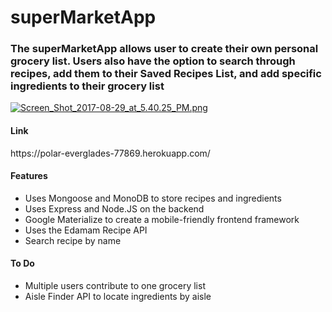 # superMarketApp

<h3> The superMarketApp allows user to create their own personal grocery list. Users also have the option to search through recipes, add them to their Saved Recipes List, and add specific ingredients to their grocery list </h3>

[![Screen_Shot_2017-08-29_at_5.40.25_PM.png](https://s26.postimg.org/yvyb00hax/Screen_Shot_2017-08-29_at_5.40.25_PM.png)](https://postimg.org/image/cwrwct0gl/)

<h4> Link </h4>
https://polar-everglades-77869.herokuapp.com/

<h4> Features </h4>
<ul>
  <li> Uses Mongoose and MonoDB to store recipes and ingredients </li>
  <li> Uses Express and Node.JS on the backend </li>
  <li> Google Materialize to create a mobile-friendly frontend framework </li>
  <li> Uses the Edamam Recipe API </li>
  <li> Search recipe by name </li>
</ul>

<h4> To Do </h4>
<ul>
  <li>Multiple users contribute to one grocery list </li>
  <li>Aisle Finder API to locate ingredients by aisle </li>
 
</ul>
